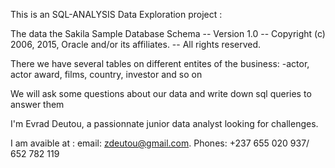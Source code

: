 This is an SQL-ANALYSIS Data Exploration project :

The data the Sakila Sample Database Schema
-- Version 1.0
-- Copyright (c) 2006, 2015, Oracle and/or its affiliates. 
-- All rights reserved.


There we have several tables on different entites of the business:
	-actor, actor award, films, country, investor and so on


We will ask some questions about our data and write down sql queries to answer them



I'm Evrad Deutou, a passionnate junior data analyst looking for challenges.

I am avaible at :  email: zdeutou@gmail.com.  Phones: +237 655 020 937/ 652 782 119